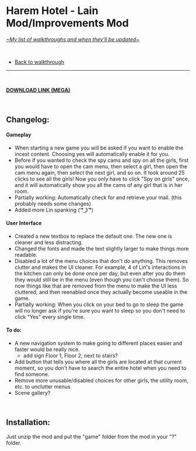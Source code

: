 # Harem Hotel - Lain Mod/Improvements Mod
[*\~My list of walkthroughs and when they'll be updated\~*](https://www.patreon.com/maimlain)

<br>

- [Back to walkthrough](https://github.com/maim-lain/haremhotel/blob/master/README.md)
 
---

<br>

[**DOWNLOAD LINK (MEGA)**]()

<br>

## Changelog:
#### Gameplay
- When starting a new game you will be asked if you want to enable the incest content. Choosing yes will automatically enable it for you.
- Before if you wanted to check the spy cams and spy on all the girls, first you would have to open the cam menu, then select a girl, then open the cam menu again, then select the next girl, and so on. It took around 25 clicks to see all the girls! Now you only have to click "Spy on girls" once, and it will automatically show you all the cams of any girl that is in her room.
- Partially working: Automatically check for and retrieve your mail. (this probably needs some changes)
- Added more Lin spanking ( ͡° ͜ʖ ͡°)

#### User Interface
- Created a new textbox to replace the default one. The new one is cleaner and less distracting.
- Changed the fonts and made the text slightly larger to make things more readable.
- Disabled a lot of the menu choices that don't do anything. This removes clutter and makes the UI cleaner. For example, 4 of Lin's interactions in the kitchen can only be done once per day, but even after you do them they would still be in the menu (even though you can't choose them). So now things like that are removed from the menu to make the UI less cluttered, and then reenabled once they actually become useable in the game.
- Partially working: When you click on your bed to go to sleep the game will no longer ask if you're sure you want to sleep so you don't need to click "Yes" every single time.

#### To do:
- A new navigation system to make going to different places easier and faster would be really nice.
  - add sign Floor 1, Floor 2; next to stairs?
- Add button that tells you where all the girls are located at that current moment, so you don't have to search the entire hotel when you need to find someone.
- Remove more unusable/disabled choices for other girls, the utility room, etc. to unclutter menus
- Scene gallery?

<!--- tears begin streaming down her face, blah blah. lenny face in desc., you see her run out of the room, blah blah few minutes blah blah, composure, collect herself, caps:someonehelpme!!! it hurts!!, only if friend is low can do extra? --->

<br>

## Installation:
Just unzip the mod and put the "game" folder from the mod in your "?" folder.
